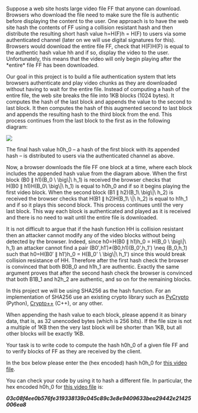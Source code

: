 Suppose a web site hosts large video file FF that anyone can download. Browsers who download the file need to make sure the file is authentic before displaying the content to the user. One approach is to have the web site hash the contents of FF using a collision resistant hash and then distribute the resulting short hash value h\=H(F)h = H(F) to users via some authenticated channel (later on we will use digital signatures for this). Browsers would download the entire file FF, check that H(F)H(F) is equal to the authentic hash value hh and if so, display the video to the user. Unfortunately, this means that the video will only begin playing after the \*entire\* file FF has been downloaded.

Our goal in this project is to build a file authentication system that lets browsers authenticate and play video chunks as they are downloaded without having to wait for the entire file. Instead of computing a hash of the entire file, the web site breaks the file into 1KB blocks (1024 bytes). It computes the hash of the last block and appends the value to the second to last block. It then computes the hash of this augmented second to last block and appends the resulting hash to the third block from the end. This process continues from the last block to the first as in the following diagram:

![](https://d3c33hcgiwev3.cloudfront.net/imageAssetProxy.v1/ueCUoSdTEeWpFArPV6NvgQ_90610d1864b116c0992e91c144f9c056_Screen-Shot-2015-07-10-at-3.33.04-PM.png?expiry=1670025600000&hmac=MmbwLYxBrwjMgS_UUIX4NAR4ceaOSmZcI9WSNt3xPJk)

The final hash value h0h\_0 – a hash of the first block with its appended hash – is distributed to users via the authenticated channel as above.

Now, a browser downloads the file FF one block at a time, where each block includes the appended hash value from the diagram above. When the first block (B0 ∥ h1)(B\_0 \\ \\big\\|\\ h\_1) is received the browser checks that H(B0 ∥ h1)H(B\_0\\ \\big\\|\\ h\_1) is equal to h0h\_0 and if so it begins playing the first video block. When the second block (B1 ∥ h2)(B\_1\\ \\big\\|\\ h\_2) is received the browser checks that H(B1 ∥ h2)H(B\_1\\ \\|\\ h\_2) is equal to h1h\_1 and if so it plays this second block. This process continues until the very last block. This way each block is authenticated and played as it is received and there is no need to wait until the entire file is downloaded.

It is not difficult to argue that if the hash function HH is collision resistant then an attacker cannot modify any of the video blocks without being detected by the browser. Indeed, since h0\=H(B0 ∥ h1)h\_0 = H(B\_0 \\ \\big\\|\\ h\_1) an attacker cannot find a pair (B0′,h1′)≠(B0,h1)(B\_0',h\_1') \\neq (B\_0,h\_1) such that h0\=H(B0′ ∥ h1′)h\_0 = H(B\_0' \\ \\big\\|\\ h\_1') since this would break collision resistance of HH. Therefore after the first hash check the browser is convinced that both B0B\_0 and h1h\_1 are authentic. Exactly the same argument proves that after the second hash check the browser is convinced that both B1B\_1 and h2h\_2 are authentic, and so on for the remaining blocks.

In this project we will be using SHA256 as the hash function. For an implementation of SHA256 use an existing crypto library such as [PyCrypto](https://www.dlitz.net/software/pycrypto/) (Python), [Crypto++](http://www.cryptopp.com/) (C++), or any other.

When appending the hash value to each block, please append it as binary data, that is, as 32 unencoded bytes (which is 256 bits). If the file size is not a multiple of 1KB then the very last block will be shorter than 1KB, but all other blocks will be exactly 1KB.

Your task is to write code to compute the hash h0h\_0 of a given file FF and to verify blocks of FF as they are received by the client.

In the box below please enter the (hex encoded) hash h0h\_0 for [this video file](https://crypto.stanford.edu/~dabo/onlineCrypto/6.1.intro.mp4_download).

You can check your code by using it to hash a different file. In particular, the hex encoded h0h\_0 for [this video file](https://crypto.stanford.edu/~dabo/onlineCrypto/6.2.birthday.mp4_download) is:

_**03c08f4ee0b576fe319338139c045c89c3e8e9409633bea29442e21425006ea8**_